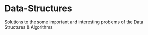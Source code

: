 # Data-Structures
Solutions to the some important and interesting problems of the Data Structures & Algorithms
